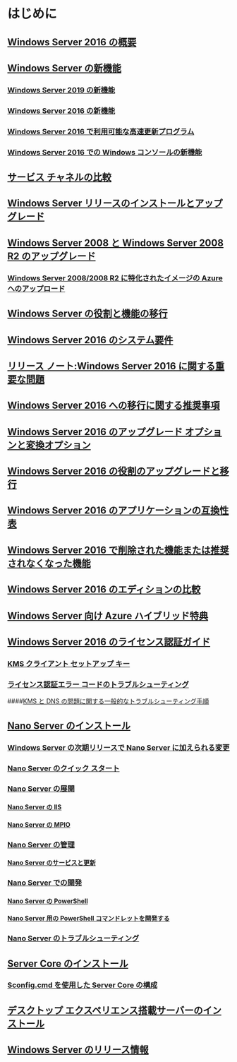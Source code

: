 # はじめに
## [Windows Server 2016 の概要](Server-Basics.md)
## [Windows Server の新機能](whats-new-in-windows-server.md)
### [Windows Server 2019 の新機能](../get-started-19/whats-new-19.md)
### [Windows Server 2016 の新機能](whats-new-in-windows-server-2016.md)
### [Windows Server 2016 で利用可能な高速更新プログラム](express-updates.md)
### [Windows Server 2016 での Windows コンソールの新機能](whats-new-in-console.md)
## [サービス チャネルの比較](..\get-started-19\servicing-channels-19.md)
## [Windows Server リリースのインストールとアップグレード](Installation-and-Upgrade.md)
## [Windows Server 2008 と Windows Server 2008 R2 のアップグレード](modernize-windows-server-2008.md)
### [Windows Server 2008/2008 R2 に特化されたイメージの Azure へのアップロード](uploading-specialized-WS08-image-to-azure.md)
## [Windows Server の役割と機能の移行](Migrate-Roles-and-Features.md)
## [Windows Server 2016 のシステム要件](System-Requirements.md)
## [リリース ノート:Windows Server 2016 に関する重要な問題](Windows-Server-2016-GA-Release-Notes.md)
## [Windows Server 2016 への移行に関する推奨事項](Recommendations-moving-to-Server2016.md)
## [Windows Server 2016 のアップグレード オプションと変換オプション](Supported-Upgrade-paths.md)
## [Windows Server 2016 の役割のアップグレードと移行](Server-Role-Upgradeability-Table.md)
## [Windows Server 2016 のアプリケーションの互換性表](Server-Application-compatibility.md)
## [Windows Server 2016 で削除された機能または推奨されなくなった機能](Deprecated-Features.md)
## [Windows Server 2016 のエディションの比較](2016-Edition-Comparison.md)
## [Windows Server 向け Azure ハイブリッド特典](azure-hybrid-benefit.md)
## [Windows Server 2016 のライセンス認証ガイド](Server-2016-activation.md)
### [KMS クライアント セットアップ キー](KMSclientkeys.md)
### [ライセンス認証エラー コードのトラブルシューティング](activation-error-codes.md)
####[KMS と DNS の問題に関する一般的なトラブルシューティング手順](common-troubleshooting-procedures-kms-dns.md)
## [Nano Server のインストール](Getting-started-with-Nano-Server.md)
### [Windows Server の次期リリースで Nano Server に加えられる変更](nano-in-semi-annual-channel.md)
### [Nano Server のクイック スタート](Nano-Server-Quick-start.md)
### [Nano Server の展開](Deploy-Nano-Server.md)
#### [Nano Server の IIS](IIS-on-Nano-Server.md)
#### [Nano Server の MPIO](MPIO-on-Nano-Server.md)
### [Nano Server の管理](Manage-Nano-Server.md)
#### [Nano Server のサービスと更新](Update-Nano-Server.md)
### [Nano Server での開発](Developing-on-Nano-Server.md)
#### [Nano Server の PowerShell](powershell-on-Nano-Server.md)
#### [Nano Server 用の PowerShell コマンドレットを開発する](Developing-powershell-Cmdlets-for-Nano-Server.md)
### [Nano Server のトラブルシューティング](Troubleshooting-Nano-Server.md)
## [Server Core のインストール](Getting-started-with-Server-Core.md)
### [Sconfig.cmd を使用した Server Core の構成](Sconfig-on-WS2016.md)
## [デスクトップ エクスペリエンス搭載サーバーのインストール](Getting-started-with-Server-with-Desktop-Experience.md)
## [Windows Server のリリース情報](windows-server-release-info.md)
